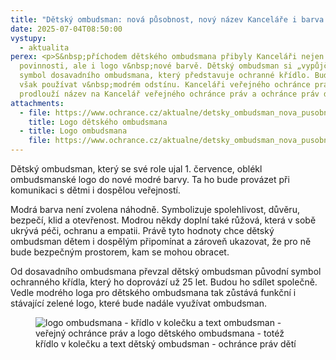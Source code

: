 ```yaml
---
title: "Dětský ombudsman: nová působnost, nový název Kanceláře i barva loga "
date: 2025-07-04T08:50:00
vystupy:
  - aktualita
perex: <p>S&nbsp;příchodem dětského ombudsmana přibyly Kanceláři nejen další
  povinnosti, ale i logo v&nbsp;nové barvě. Dětský ombudsman si „vypůjčil“
  symbol dosavadního ombudsmana, který představuje ochranné křídlo. Bude jej
  však používat v&nbsp;modrém odstínu. Kanceláři veřejného ochránce práv se
  prodlouží název na Kancelář veřejného ochránce práv a ochránce práv dětí.</p>
attachments:
  - file: https://www.ochrance.cz/aktualne/detsky_ombudsman_nova_pusobnost_novy_nazev_kancelare_i_barva_loga/do_logo.png
    title: Logo dětského ombudsmana
  - title: Logo ombudsmana
    file: https://www.ochrance.cz/aktualne/detsky_ombudsman_nova_pusobnost_novy_nazev_kancelare_i_barva_loga/ombudsman_logo.png
---
```

<p>Dětský ombudsman, který se své role ujal 1. července, oblékl ombudsmanské logo do nové modré barvy. Ta ho bude provázet při komunikaci s dětmi i dospělou veřejností.&nbsp;</p>
<p>Modrá barva není zvolena náhodně. Symbolizuje spolehlivost, důvěru, bezpečí, klid a otevřenost. Modrou někdy doplní také růžová, která v&nbsp;sobě ukrývá péči, ochranu a empatii. Právě tyto hodnoty chce dětský ombudsman dětem i dospělým připomínat a zároveň ukazovat, že pro ně bude bezpečným prostorem, kam se mohou obracet.&nbsp;</p>
<p>Od dosavadního ombudsmana převzal dětský ombudsman původní symbol ochranného křídla, který ho doprovází už 25 let. Budou ho sdílet společně. Vedle modrého loga pro dětského ombudsmana tak zůstává funkční i stávající zelené logo, které bude nadále využívat ombudsman.</p>
<figure class="image">
<img src="https://www.ochrance.cz/aktualne/detsky_ombudsman_nova_pusobnost_novy_nazev_kancelare_i_barva_loga/lofo_vop_a_do.png" alt="logo ombudsmana - křídlo v kolečku a text ombudsman - veřejný ochránce práv  a logo dětského ombudsmana - totéž křídlo v kolečku a text dětský ombudsman - ochránce práv dětí"></figure>
<p>&nbsp;</p>
